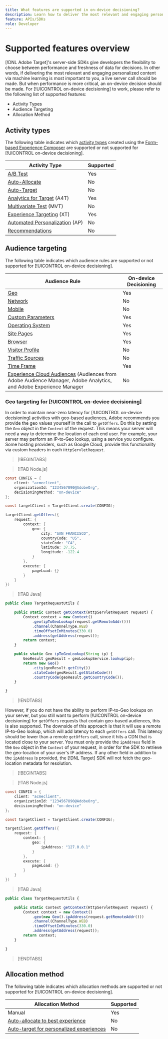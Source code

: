 ```yaml
---
title: What features are supported in on-device decisioning?
description: Learn how to deliver the most relevant and engaging personalized content via machine learning using a live server call.
feature: APIs/SDKs
role: Developer
---
```

# Supported features overview

[!DNL Adobe Target]'s server-side SDKs give developers the flexibility to choose between performance and freshness of data for decisions. In other words, if delivering the most relevant and engaging personalized content via machine learning is most important to you, a live server call should be made. But when performance is more critical, an on-device decision should be made. For [!UICONTROL on-device decisioning] to work, please refer to the following list of supported features:

* Activity Types
* Audience Targeting
* Allocation Method

## Activity types

The following table indicates which [activity types](https://experienceleague.adobe.com/docs/target/using/activities/target-activities-guide.html) created using the [Form-based Experience Composer](https://experienceleague.adobe.com/docs/target/using/experiences/form-experience-composer.html?) are supported or not supported for [!UICONTROL on-device decisioning].

|Activity Type|Supported|
| --- | --- |
|[A/B Test](https://experienceleague.adobe.com/docs/target/using/activities/abtest/test-ab.html)|Yes|
|[Auto-Allocate](https://experienceleague.adobe.com/docs/target/using/activities/auto-allocate/automated-traffic-allocation.html)|No|
|[Auto-Target](https://experienceleague.adobe.com/docs/target/using/activities/auto-target/auto-target-to-optimize.html)|No|
|[Analytics for Target](https://experienceleague.adobe.com/docs/target/using/integrate/a4t/a4t.html) (A4T)|Yes|
|[Multivariate Test](https://experienceleague.adobe.com/docs/target/using/activities/multivariate-test/multivariate-testing.html) (MVT)|No|
|[Experience Targeting](https://experienceleague.adobe.com/docs/target/using/activities/experience-targeting/experience-target.html) (XT)|Yes|
|[Automated Personalization](https://experienceleague.adobe.com/docs/target/using/activities/automated-personalization/automated-personalization.html) (AP)|No|
|[Recommendations](https://experienceleague.adobe.com/docs/target/using/recommendations/recommendations.html)|No|


## Audience targeting

The following table indicates which audience rules are supported or not supported for [!UICONTROL on-device decisioning].

|Audience Rule|On-device Decisioning|
| --- | --- |
|[Geo](https://experienceleague.adobe.com/docs/target/using/audiences/create-audiences/categories-audiences/geo.html)|Yes|
|[Network](https://experienceleague.adobe.com/docs/target/using/audiences/create-audiences/categories-audiences/network.html)|No|
|[Mobile](https://experienceleague.adobe.com/docs/target/using/audiences/create-audiences/categories-audiences/mobile.html)|No|
|[Custom Parameters](https://experienceleague.adobe.com/docs/target/using/audiences/create-audiences/categories-audiences/custom-parameters.html)|Yes|
|[Operating System](https://experienceleague.adobe.com/docs/target/using/audiences/create-audiences/categories-audiences/operating-system.html)|Yes|
|[Site Pages](https://experienceleague.adobe.com/docs/target/using/audiences/create-audiences/categories-audiences/site-pages.html)|Yes|
|[Browser](https://experienceleague.adobe.com/docs/target/using/audiences/create-audiences/categories-audiences/browser.html)|Yes|
|[Visitor Profile](https://experienceleague.adobe.com/docs/target/using/audiences/create-audiences/categories-audiences/visitor-profile.html)|No|
|[Traffic Sources](https://experienceleague.adobe.com/docs/target/using/audiences/create-audiences/categories-audiences/traffic-sources.html)|No|
|[Time Frame](https://experienceleague.adobe.com/docs/target/using/audiences/create-audiences/categories-audiences/time-frame.html)|Yes|
|[Experience Cloud Audiences](https://experienceleague.adobe.com/docs/target/using/integrate/mmp.html) (Audiences from Adobe Audience Manager, Adobe Analytics, and Adobe Experience Manager|No|

### Geo targeting for [!UICONTROL on-device decisioning]

In order to maintain near-zero latency for [!UICONTROL on-device decisioning] activities with geo-based audiences, Adobe recommends you provide the geo values yourself in the call to `getOffers`. Do this by setting the `Geo` object in the `Context` of the request. This means your server will need a way to determine the location of each end user. For example, your server may perform an IP-to-Geo lookup, using a service you configure. Some hosting providers, such as Google Cloud, provide this functionality via custom headers in each `HttpServletRequest`.

>[!BEGINTABS]

>[!TAB Node.js]

```csharp
const CONFIG = {
    client: "acmeclient",
    organizationId: "1234567890@AdobeOrg",
    decisioningMethod: "on-device"
};

const targetClient = TargetClient.create(CONFIG);

targetClient.getOffers({
    request: {
        context: {
            geo: {
                city: "SAN FRANCISCO",
                countryCode: "US",
                stateCode: "CA",
                latitude: 37.75,
                longitude: -122.4
            }
        },
        execute: {
            pageLoad: {}
        }
    }
})
```

>[!TAB Java]

```javascript {line-numbers="true"}
public class TargetRequestUtils {

    public static Context getContext(HttpServletRequest request) {
        Context context = new Context()
            .geo(ipToGeoLookup(request.getRemoteAddr()))
            .channel(ChannelType.WEB)
            .timeOffsetInMinutes(330.0)
            .address(getAddress(request));
        return context;
    }

    public static Geo ipToGeoLookup(String ip) {
        GeoResult geoResult = geoLookupService.lookup(ip);
        return new Geo()
            .city(geoResult.getCity())
            .stateCode(geoResult.getStateCode())
            .countryCode(geoResult.getCountryCode());
    }

}
```

>[!ENDTABS]

However, if you do not have the ability to perform IP-to-Geo lookups on your server, but you still want to perform [!UICONTROL on-device decisioning] for `getOffers` requests that contain geo-based audiences, this is also supported. The downside of this approach is that it will use a remote IP-to-Geo lookup, which will add latency to each `getOffers` call. This latency should be lower than a remote `getOffers` call, since it hits a CDN that is located close to your server. You must only provide the `ipAddress` field in the `Geo` object in the `Context` of your request, in order for the SDK to retrieve the geo-location of your user's IP address. If any other field in addition to the `ipAddress` is provided, the [!DNL Target] SDK will not fetch the geo-location metadata for resolution.


>[!BEGINTABS]

>[!TAB Node.js]

```csharp
const CONFIG = {
    client: "acmeclient",
    organizationId: "1234567890@AdobeOrg",
    decisioningMethod: "on-device"
};

const targetClient = TargetClient.create(CONFIG);

targetClient.getOffers({
    request: {
        context: {
            geo: {
                ipAddress: "127.0.0.1"
            }
        },
        execute: {
            pageLoad: {}
        }
    }
})
```

>[!TAB Java]

```javascript {line-numbers="true"}
public class TargetRequestUtils {

    public static Context getContext(HttpServletRequest request) {
        Context context = new Context()
            .geo(new Geo().ipAddress(request.getRemoteAddr()))
            .channel(ChannelType.WEB)
            .timeOffsetInMinutes(330.0)
            .address(getAddress(request));
        return context;
    }

}
```

>[!ENDTABS]

## Allocation method

The following table indicates which allocation methods are supported or not supported for [!UICONTROL on-device decisioning].

|Allocation Method|Supported|
| --- | --- |
|Manual|Yes|
|[Auto-allocate to best experience](https://experienceleague.adobe.com/docs/target/using/activities/auto-allocate/automated-traffic-allocation.html)|No|
|[Auto-target for personalized experiences](https://experienceleague.adobe.com/docs/target/using/activities/auto-target-to-optimize.html)|No|
